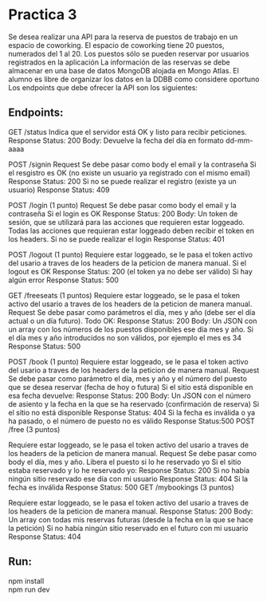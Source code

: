 # Practica 3

Se desea realizar una API para la reserva de puestos de trabajo en un espacio de
coworking. El espacio de coworking tiene 20 puestos, numerados del 1 al 20. Los puestos
sólo se pueden reservar por usuarios registrados en la aplicación
La información de las reservas se debe almacenar en una base de datos MongoDB alojada
en Mongo Atlas.
El alumno es libre de organizar los datos en la DDBB como considere oportuno
Los endpoints que debe ofrecer la API son los siguientes:


## Endpoints:

GET /status
Indica que el servidor está OK y listo para recibir peticiones.
Response
Status: 200
Body: Devuelve la fecha del día en formato dd-mm-aaaa

POST /signin
Request
Se debe pasar como body el email y la contraseña
Si el resgistro es OK (no existe un usuario ya registrado con el mismo email)
Response
Status: 200
Si no se puede realizar el registro (existe ya un usuario)
Response
Status: 409

POST /login (1 punto)
Request
Se debe pasar como body el email y la contraseña
Si el login es OK
Response
Status: 200
Body: Un token de sesión, que se utilizará para las acciones que requieren estar
loggeado.
Todas las acciones que requieran estar loggeado deben recibir el token en los headers.
Si no se puede realizar el login
Response
Status: 401

POST /logout (1 punto)
Requiere estar loggeado, se le pasa el token activo del usario a traves de los headers de la peticion de manera manual.
Si el logout es OK
Response
Status: 200
(el token ya no debe ser válido)
Si hay algún error
Response
Status: 500

GET /freeseats (1 puntos)
Requiere estar loggeado, se le pasa el token activo del usario a traves de los headers de la peticion de manera manual.
Request
Se debe pasar como parámetros el día, mes y año (debe ser el día actual o un día futuro).
Todo OK:
Response
Status: 200
Body: Un JSON con un array con los números de los puestos disponibles ese día mes y
año.
Si el día mes y año introducidos no son válidos, por ejemplo el mes es 34
Response
Status: 500

POST /book (1 punto)
Requiere estar loggeado, se le pasa el token activo del usario a traves de los headers de la peticion de manera manual.
Request
Se debe pasar como parámetro el día, mes y año y el número del puesto que se desea
reservar (fecha de hoy o futura)
Si el sitio está disponible en esa fecha devuelve:
Response
Status: 200
Body: Un JSON con el número de asiento y la fecha en la que se ha reservado
(confirmación de reserva)
Si el sitio no está disponible
Response
Status: 404
Si la fecha es inválida o ya ha pasado, o el número de puesto no es válido
Response
Status:500
POST /free (3 puntos)

Requiere estar loggeado, se le pasa el token activo del usario a traves de los headers de la peticion de manera manual.
Request
Se debe pasar como body el día, mes y año. Libera el puesto si lo he reservado yo
Si el sitio estaba reservado y lo he reservado yo:
Response
Status: 200
Si no había ningún sitio reservado ese día con mi usuario
Response
Status: 404
Si la fecha es inválida
Response
Status: 500
GET /mybookings (3 puntos)

Requiere estar loggeado, se le pasa el token activo del usario a traves de los headers de la peticion de manera manual.
Response
Status: 200
Body: Un array con todas mis reservas futuras (desde la fecha en la que se hace la
petición)
Si no había ningún sitio reservado en el futuro con mi usuario
Response
Status: 404

## Run:  
npm install  
npm run dev  
